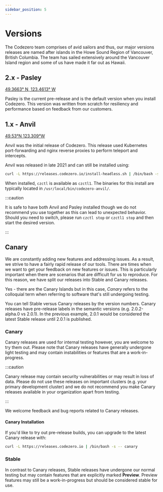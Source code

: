 ```yaml
---
sidebar_position: 5
---
```


# Versions

The Codezero team comprises of avid sailors and thus, our major versions releases are named after islands in the Howe Sound Region of Vancouver, British Columbia. The team has sailed extensively around the Vancouver Island region and some of us have made it far out as Hawaii.

## 2.x - Pasley
[49.3663° N, 123.4613° W](https://mapcarta.com/24543628/map)

Pasley is the current pre-release and is the default version when you install Codezero. This version was written from scratch for resiliency and performance based on feedback from our customers.


## 1.x - Anvil
[49.53°N 123.309°W](https://mapcarta.com/24118270/map)

Anvil was the initial release of Codezero. This release used Kubernetes port-forwarding and nginx reverse proxies to perform teleport and intercepts.

Anvil was released in late 2021 and can still be installed using:

```bash
curl -L https://releases.codezero.io/install-headless.sh | /bin/bash -s anvil
```

When installed, `czctl` is available as `czctl1`. The binaries for this install are typically located in `/usr/local/bin/codezero-anvil/`.

:::caution

It is safe to have both Anvil and Pasley installed though we do not recommend you use together as this can lead to unexpected behavior. Should you need to switch, please run `czctl stop` or `czctl1 stop` and then start the desired version.

:::

## Canary

We are constantly adding new features and addressing issues. As a result, we strive to have a fairly rapid release of our tools. There are times when we want to get your feedback on new features or issues. This is particularly important when there are scenarios that are difficult for us to reproduce. For this reason, we have split our releases into Stable and Canary releases.

Yes - there are the Canary Islands but in this case, _Canary_ refers to the colloquial term when referring to software that's still undergoing testing.

You can tell Stable versus Canary releases by the version numbers. Canary releases have pre-release labels in the semantic versions (e.g. 2.0.2-alpha.0 vs 2.0.1). In the previous example, 2.0.1 would be considered the latest Stable release until 2.0.1 is published.

### Canary

Canary releases are used for internal testing however, you are welcome to try them out. Please note that Canary releases have generally undergone light testing and may contain instabilities or features that are a work-in-progress.

:::caution

Canary release may contain security vulnerabilities or may result in loss of data. Please do not use these releases on important clusters (e.g. your primary development cluster) and we do not recommend you make Canary releases available in your organization apart from testing.

:::

We welcome feedback and bug reports related to Canary releases.

#### Canary Installation

If you'd like to try out pre-release builds, you can upgrade to the latest Canary release with:

```bash
curl -L https://releases.codezero.io | /bin/bash -s -- canary
```

### Stable

In contrast to Canary releases, Stable releases have undergone our normal testing but may contain features that are explicitly marked **Preview**. Preview features may still be a work-in-progress but should be considered stable for use.
